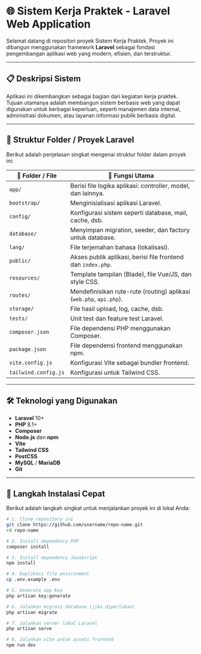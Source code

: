 # 🌐 Sistem Kerja Praktek - Laravel Web Application

Selamat datang di repositori proyek Sistem Kerja Praktek. Proyek ini dibangun menggunakan framework **Laravel** sebagai fondasi pengembangan aplikasi web yang modern, efisien, dan terstruktur.

---

## 📋 Deskripsi Sistem

Aplikasi ini dikembangkan sebagai bagian dari kegiatan kerja praktek. Tujuan utamanya adalah membangun sistem berbasis web yang dapat digunakan untuk berbagai keperluan, seperti manajemen data internal, administrasi dokumen, atau layanan informasi publik berbasis digital.

---

## 📁 Struktur Folder / Proyek Laravel

Berikut adalah penjelasan singkat mengenai struktur folder dalam proyek ini:

| 📂 Folder / File         | 📖 Fungsi Utama |
|--------------------------|----------------|
| `app/`                   | Berisi file logika aplikasi: controller, model, dan lainnya. |
| `bootstrap/`             | Menginisialisasi aplikasi Laravel. |
| `config/`                | Konfigurasi sistem seperti database, mail, cache, dsb. |
| `database/`              | Menyimpan migration, seeder, dan factory untuk database. |
| `lang/`                  | File terjemahan bahasa (lokalisasi). |
| `public/`                | Akses publik aplikasi, berisi file frontend dan `index.php`. |
| `resources/`             | Template tampilan (Blade), file Vue/JS, dan style CSS. |
| `routes/`                | Mendefinisikan rute-rute (routing) aplikasi (`web.php`, `api.php`). |
| `storage/`               | File hasil upload, log, cache, dsb. |
| `tests/`                 | Unit test dan feature test Laravel. |
| `composer.json`          | File dependensi PHP menggunakan Composer. |
| `package.json`           | File dependensi frontend menggunakan npm. |
| `vite.config.js`         | Konfigurasi Vite sebagai bundler frontend. |
| `tailwind.config.js`     | Konfigurasi untuk Tailwind CSS. |

---

## 🛠️ Teknologi yang Digunakan

- **Laravel** 10+
- **PHP** 8.1+
- **Composer**
- **Node.js** dan **npm**
- **Vite**
- **Tailwind CSS**
- **PostCSS**
- **MySQL** / **MariaDB**
- **Git**

---

## 🚀 Langkah Instalasi Cepat

Berikut adalah langkah singkat untuk menjalankan proyek ini di lokal Anda:

```bash
# 1. Clone repository ini
git clone https://github.com/username/repo-name.git
cd repo-name

# 2. Install dependency PHP
composer install

# 3. Install dependency JavaScript
npm install

# 4. Duplikasi file environment
cp .env.example .env

# 5. Generate app key
php artisan key:generate

# 6. Jalankan migrasi database (jika diperlukan)
php artisan migrate

# 7. Jalankan server lokal Laravel
php artisan serve

# 8. Jalankan vite untuk assets frontend
npm run dev
